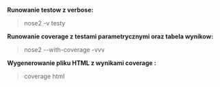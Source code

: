 **Runowanie testow z verbose:**
>nose2 -v testy

**Runowanie coverage z testami parametrycznymi oraz tabela wynikow:**
>nose2 --with-coverage -vvv

**Wygenerowanie pliku HTML z wynikami coverage :**
>coverage html
